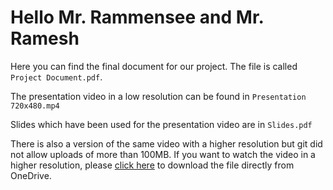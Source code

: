 # Hello Mr. Rammensee and Mr. Ramesh

Here you can find the final document for our project. The file is called `Project Document.pdf`.

The presentation video in a low resolution can be found in `Presentation 720x480.mp4`

Slides which have been used for the presentation video are in `Slides.pdf`

There is also a version of the same video with a higher resolution but git did not allow uploads of more than 100MB.
If you want to watch the video in a higher resolution, please [click here](https://studunifrankfurtde-my.sharepoint.com/personal/s8362356_stud_uni-frankfurt_de/_layouts/15/onedrive.aspx?id=%2Fpersonal%2Fs8362356%5Fstud%5Funi%2Dfrankfurt%5Fde%2FDocuments%2FUni%2FMaster%2FWS2021%2FSysL%2FPr%C3%A4sentationsvideo%2FGeschnitten%2FHD%5FVersion&originalPath=aHR0cHM6Ly9zdHVkdW5pZnJhbmtmdXJ0ZGUtbXkuc2hhcmVwb2ludC5jb20vOmY6L2cvcGVyc29uYWwvczgzNjIzNTZfc3R1ZF91bmktZnJhbmtmdXJ0X2RlL0VtVTE3NDAxVXk5SXZLSFlhbFo0RlBVQnhNYWh2OS1qU3lkQk5aRlF6VHBpRXc%5FcnRpbWU9NGxuNlBBTDkyRWc) to download the file directly from OneDrive.
